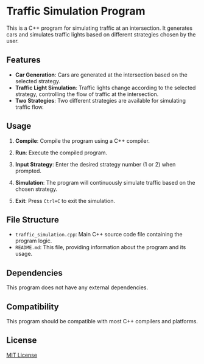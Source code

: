 # Traffic Simulation Program

This is a C++ program for simulating traffic at an intersection. It generates cars and simulates traffic lights based on different strategies chosen by the user.

## Features

- **Car Generation**: Cars are generated at the intersection based on the selected strategy.
- **Traffic Light Simulation**: Traffic lights change according to the selected strategy, controlling the flow of traffic at the intersection.
- **Two Strategies**: Two different strategies are available for simulating traffic flow.

## Usage

1. **Compile**: Compile the program using a C++ compiler.

2. **Run**: Execute the compiled program.


3. **Input Strategy**: Enter the desired strategy number (1 or 2) when prompted.

4. **Simulation**: The program will continuously simulate traffic based on the chosen strategy.

5. **Exit**: Press `Ctrl+C` to exit the simulation.

## File Structure

- `traffic_simulation.cpp`: Main C++ source code file containing the program logic.
- `README.md`: This file, providing information about the program and its usage.

## Dependencies

This program does not have any external dependencies.

## Compatibility

This program should be compatible with most C++ compilers and platforms.

## License

[MIT License](LICENSE)
